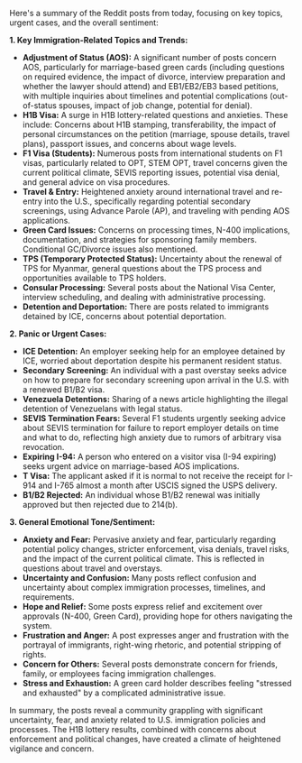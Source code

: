 Here's a summary of the Reddit posts from today, focusing on key topics, urgent cases, and the overall sentiment:

**1. Key Immigration-Related Topics and Trends:**

*   **Adjustment of Status (AOS):** A significant number of posts concern AOS, particularly for marriage-based green cards (including questions on required evidence, the impact of divorce, interview preparation and whether the lawyer should attend) and EB1/EB2/EB3 based petitions, with multiple inquiries about timelines and potential complications (out-of-status spouses, impact of job change, potential for denial).
*   **H1B Visa:** A surge in H1B lottery-related questions and anxieties. These include: Concerns about H1B stamping, transferability, the impact of personal circumstances on the petition (marriage, spouse details, travel plans), passport issues, and concerns about wage levels.
*   **F1 Visa (Students):** Numerous posts from international students on F1 visas, particularly related to OPT, STEM OPT, travel concerns given the current political climate, SEVIS reporting issues, potential visa denial, and general advice on visa procedures.
*   **Travel & Entry:** Heightened anxiety around international travel and re-entry into the U.S., specifically regarding potential secondary screenings, using Advance Parole (AP), and traveling with pending AOS applications.
*   **Green Card Issues:** Concerns on processing times, N-400 implications, documentation, and strategies for sponsoring family members. Conditional GC/Divorce issues also mentioned.
*   **TPS (Temporary Protected Status):** Uncertainty about the renewal of TPS for Myanmar, general questions about the TPS process and opportunities available to TPS holders.
*   **Consular Processing:** Several posts about the National Visa Center, interview scheduling, and dealing with administrative processing.
*   **Detention and Deportation:** There are posts related to immigrants detained by ICE, concerns about potential deportation.

**2. Panic or Urgent Cases:**

*   **ICE Detention:** An employer seeking help for an employee detained by ICE, worried about deportation despite his permanent resident status.
*   **Secondary Screening:** An individual with a past overstay seeks advice on how to prepare for secondary screening upon arrival in the U.S. with a renewed B1/B2 visa.
*   **Venezuela Detentions:** Sharing of a news article highlighting the illegal detention of Venezuelans with legal status.
*   **SEVIS Termination Fears:** Several F1 students urgently seeking advice about SEVIS termination for failure to report employer details on time and what to do, reflecting high anxiety due to rumors of arbitrary visa revocation.
*   **Expiring I-94:** A person who entered on a visitor visa (I-94 expiring) seeks urgent advice on marriage-based AOS implications.
*    **T Visa:** The applicant asked if it is normal to not receive the receipt for I-914 and I-765 almost a month after USCIS signed the USPS delivery.
*   **B1/B2 Rejected:** An individual whose B1/B2 renewal was initially approved but then rejected due to 214(b).

**3. General Emotional Tone/Sentiment:**

*   **Anxiety and Fear:** Pervasive anxiety and fear, particularly regarding potential policy changes, stricter enforcement, visa denials, travel risks, and the impact of the current political climate. This is reflected in questions about travel and overstays.
*   **Uncertainty and Confusion:** Many posts reflect confusion and uncertainty about complex immigration processes, timelines, and requirements.
*   **Hope and Relief:** Some posts express relief and excitement over approvals (N-400, Green Card), providing hope for others navigating the system.
*   **Frustration and Anger:** A post expresses anger and frustration with the portrayal of immigrants, right-wing rhetoric, and potential stripping of rights.
*   **Concern for Others:** Several posts demonstrate concern for friends, family, or employees facing immigration challenges.
*   **Stress and Exhaustion:** A green card holder describes feeling "stressed and exhausted" by a complicated administrative issue.

In summary, the posts reveal a community grappling with significant uncertainty, fear, and anxiety related to U.S. immigration policies and processes. The H1B lottery results, combined with concerns about enforcement and political changes, have created a climate of heightened vigilance and concern.
